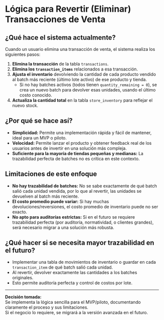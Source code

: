 # Lógica para Revertir (Eliminar) Transacciones de Venta

## ¿Qué hace el sistema actualmente?

Cuando un usuario elimina una transacción de venta, el sistema realiza los siguientes pasos:

1. **Elimina la transacción** de la tabla `transactions`.
2. **Elimina los `transaction_items`** relacionados a esa transacción.
3. **Ajusta el inventario** devolviendo la cantidad de cada producto vendido al batch más reciente (último lote activo) de ese producto y tienda.
   - Si no hay batches activos (todos tienen `quantity_remaining = 0`), se crea un nuevo batch para devolver esas unidades, usando el último costo conocido.
4. **Actualiza la cantidad total** en la tabla `store_inventory` para reflejar el nuevo stock.

## ¿Por qué se hace así?

- **Simplicidad:** Permite una implementación rápida y fácil de mantener, ideal para un MVP o piloto.
- **Velocidad:** Permite lanzar el producto y obtener feedback real de los usuarios antes de invertir en una solución más compleja.
- **Suficiente para la mayoría de tiendas pequeñas y medianas:** La trazabilidad perfecta de batches no es crítica en este contexto.

## Limitaciones de este enfoque

- **No hay trazabilidad de batches:** No se sabe exactamente de qué batch salió cada unidad vendida, por lo que al revertir, las unidades se devuelven al batch más reciente.
- **El costo promedio puede variar:** Si hay muchas devoluciones/reversiones, el costo promedio de inventario puede no ser exacto.
- **No apto para auditorías estrictas:** Si en el futuro se requiere trazabilidad perfecta (por auditoría, normatividad, o clientes grandes), será necesario migrar a una solución más robusta.

## ¿Qué hacer si se necesita mayor trazabilidad en el futuro?

- Implementar una tabla de movimientos de inventario o guardar en cada `transaction_item` de qué batch salió cada unidad.
- Al revertir, devolver exactamente las cantidades a los batches originales.
- Esto permite auditoría perfecta y control de costos por lote.

---

**Decisión tomada:**  
Se implementa la lógica sencilla para el MVP/piloto, documentando claramente el proceso y sus limitaciones.  
Si el negocio lo requiere, se migrará a la versión avanzada en el futuro.
